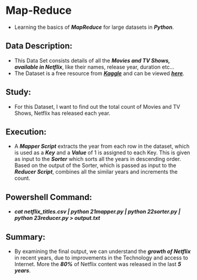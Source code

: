 # Map-Reduce
- Learning the basics of ***MapReduce*** for large datasets in ***Python***.

## Data Description:
- This Data Set consists details of all the ***Movies and TV Shows, available in Netflix***, like their names, release year, duration etc...
- The Dataset is a free resource from ***[Kaggle](https://www.kaggle.com)*** and can be viewed ***[here](netflix_titles.csv)***.

## Study:
- For this Dataset, I want to find out the total count of Movies and TV Shows, Netflix has released each year.

## Execution:
- A ***Mapper Script*** extracts the year from each row in the dataset, which is used as a ***Key*** and a ***Value*** of 1 is assigned to each Key. This is given as input to the ***Sorter*** which sorts all the years in descending order. Based on the output of the Sorter, which is passed as input to the ***Reducer Script***, combines all the similar years and increments the count.

## Powershell Command:
- ***cat netflix_titles.csv | python 21mapper.py | python 22sorter.py | python 23reducer.py > output.txt***

## Summary:
- By examining the final output, we can understand the ***growth of Netflix*** in recent years, due to improvements in the Technology and access to Internet. More the ***80%*** of Netflix content was released in the last ***5 years***.
